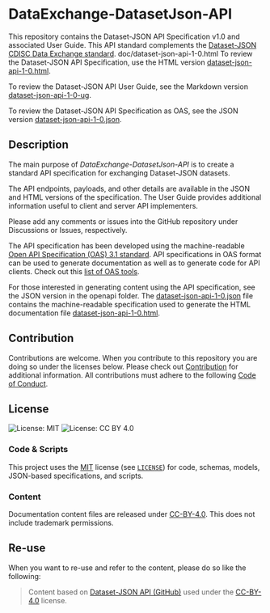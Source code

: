 # DataExchange-DatasetJson-API
This repository contains the Dataset-JSON API Specification v1.0 and associated User Guide. This API standard complements
the [Dataset-JSON CDISC Data Exchange standard](https://github.com/cdisc-org/DataExchange-DatasetJson). 
doc/dataset-json-api-1-0.html
To review the Dataset-JSON API Specification, use the HTML version [dataset-json-api-1-0.html](https://html-preview.github.io/?url=https://github.com/cdisc-org/DataExchange-DatasetJson-API/blob/main/docs/dataset-json-api-1-0.html). 

To review the Dataset-JSON API User Guide, see the Markdown version [dataset-json-api-1-0-ug](https://github.com/cdisc-org/DataExchange-DatasetJson-API/blob/main/docs/dataset-json-api-1-0-ug.md).

To review the Dataset-JSON API Specification as OAS, see the JSON version [dataset-json-api-1-0.json](https://github.com/cdisc-org/DataExchange-DatasetJson-API/blob/main/openapi/dataset-json-api-1-0.json). 

## Description
The main purpose of *DataExchange-DatasetJson-API* is to create a standard API specification for exchanging 
Dataset-JSON datasets.

The API endpoints, payloads, and other details are available in the JSON and HTML versions of the specification. 
The User Guide provides additional information useful to client and server API implementers.

Please add any comments or issues into the GitHub repository under Discussions or Issues, respectively.

The API specification has been developed using the machine-readable
[Open API Specification (OAS) 3.1 standard](https://github.com/OAI/OpenAPI-Specification). API specifications in OAS format can be used to generate 
documentation as well as to generate code for API clients. Check out this [list of OAS tools](https://openapi.tools/). 

For those interested in generating content using the API specification, see the JSON version in the 
openapi folder. The [dataset-json-api-1-0.json](https://github.com/cdisc-org/DataExchange-DatasetJson-API/blob/main/openapi/dataset-json-api-1-0.json) 
file contains the machine-readable specification used to generate the HTML documentation file 
[dataset-json-api-1-0.html](https://html-preview.github.io/?url=https://github.com/cdisc-org/DataExchange-DatasetJson-API/blob/main/docs/dataset-json-api-1-0.html).

## Contribution

Contributions are welcome. When you contribute to this repository you are doing so under the licenses below. 
Please check out [Contribution](CONTRIBUTING.md) for additional information. All contributions must adhere to the 
following [Code of Conduct](CODE_OF_CONDUCT.md).

## License

![License: MIT](https://img.shields.io/badge/License-MIT-blue.svg) ![License: CC BY 4.0](https://img.shields.io/badge/License-CC_BY_4.0-blue.svg)

### Code & Scripts

This project uses the [MIT](http://www.opensource.org/licenses/MIT "The MIT License | Open Source Initiative") license 
(see [`LICENSE`](LICENSE.md)) for code, schemas, models, JSON-based specifications, and scripts.

### Content
Documentation content files are released under [CC-BY-4.0](https://creativecommons.org/licenses/by/4.0/). This does not include trademark permissions.

## Re-use
When you want to re-use and refer to the content, please do so like the following:

> Content based on [Dataset-JSON API (GitHub)](https://github.com/cdisc-org/DataExchange-DatasetJson-API) used under the [CC-BY-4.0](https://creativecommons.org/licenses/by/4.0/) license.
